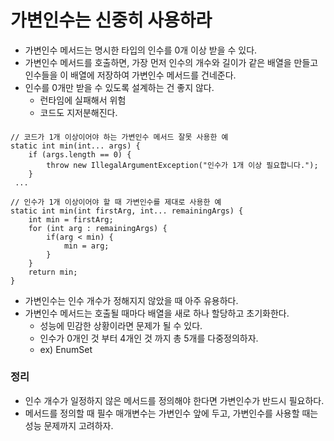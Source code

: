 # 가변인수는 신중히 사용하라

* 가변인수 메서드는 명시한 타입의 인수를 0개 이상 받을 수 있다.
* 가변인수 메서드를 호출하면, 가장 먼저 인수의 개수와 길이가 같은 배열을 만들고 인수들을 이 배열에 저장하여 가변인수 메서드를 건네준다.
* 인수를 0개만 받을 수 있도록 설계하는 건 좋지 않다.
  * 런타임에 실패해서 위험
  * 코드도 지저분해진다.
####
    // 코드가 1개 이상이어야 하는 가변인수 메서드 잘못 사용한 예
    static int min(int... args) {
        if (args.length == 0) {
            throw new IllegalArgumentException("인수가 1개 이상 필요합니다.");
        }
     ...

    // 인수가 1개 이상이어야 할 때 가변인수를 제대로 사용한 예
    static int min(int firstArg, int... remainingArgs) {
        int min = firstArg;
        for (int arg : remainingArgs) {
            if(arg < min) {
                min = arg;
            }
        }
        return min;
    }
* 가변인수는 인수 개수가 정해지지 않았을 때 아주 유용하다.
* 가변인수 메서드는 호출될 때마다 배열을 새로 하나 할당하고 초기화한다.
  * 성능에 민감한 상황이라면 문제가 될 수 있다.
  * 인수가 0개인 것 부터 4개인 것 까지 총 5개를 다중정의하자.
  * ex) EnumSet

### 정리
* 인수 개수가 일정하지 않은 메서드를 정의해야 한다면 가변인수가 반드시 필요하다.
* 메서드를 정의할 때 필수 매개변수는 가변인수 앞에 두고, 가변인수를 사용할 때는 성능 문제까지 고려하자.